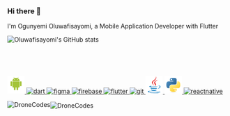 ### Hi there 👋

  I'm Ogunyemi Oluwafisayomi, a Mobile Application Developer with Flutter
  
  ![Oluwafisayomi's GitHub stats](https://github-readme-stats.vercel.app/api?username=DroneCodes&show_icons=true&theme=react)

<p align="left"> <img src="https://komarev.com/ghpvc/?username=DroneCodes&label=Profile%20views&color=0e75b6&style=flat" alt="" /> </p>

<p align="left"> <a href="https://github.com/ryo-ma/github-profile-trophy"><img src="https://github-profile-trophy.vercel.app/?username=DroneCodes" alt = "" /></a> </p>

<p align="left"> <a href="https://developer.android.com" target="_blank"> <img src="https://raw.githubusercontent.com/devicons/devicon/master/icons/android/android-original-wordmark.svg" alt="android" width="40" height="40"/> </a> <a href="https://dart.dev" target="_blank"> <img src="https://www.vectorlogo.zone/logos/dartlang/dartlang-icon.svg" alt="dart" width="40" height="40"/> </a> <a href="https://www.figma.com/" target="_blank"> <img src="https://www.vectorlogo.zone/logos/figma/figma-icon.svg" alt="figma" width="40" height="40"/> </a> <a href="https://firebase.google.com/" target="_blank"> <img src="https://www.vectorlogo.zone/logos/firebase/firebase-icon.svg" alt="firebase" width="40" height="40"/> </a> <a href="https://flutter.dev" target="_blank"> <img src="https://www.vectorlogo.zone/logos/flutterio/flutterio-icon.svg" alt="flutter" width="40" height="40"/> </a> <a href="https://git-scm.com/" target="_blank"> <img src="https://www.vectorlogo.zone/logos/git-scm/git-scm-icon.svg" alt="git" width="40" height="40"/> </a> <a href="https://www.java.com" target="_blank"> <img src="https://raw.githubusercontent.com/devicons/devicon/master/icons/java/java-original.svg" alt="java" width="40" height="40"/> </a> <a href="https://www.python.org" target="_blank"> <img src="https://raw.githubusercontent.com/devicons/devicon/master/icons/python/python-original.svg" alt="python" width="40" height="40"/> </a> <a href="https://reactnative.dev/" target="_blank"> <img src="https://reactnative.dev/img/header_logo.svg" alt="reactnative" width="40" height="40"/> </a> </p>




<p><img align="left" src="https://github-readme-stats.vercel.app/api/top-langs?username=DroneCodes&show_icons=true&locale=en&layout=compact" alt="DroneCodes" /></p>


<p><img align="center" src="https://github-readme-streak-stats.herokuapp.com/?user=DroneCodes&" alt="DroneCodes" /></p>


<!--
**DroneCodes/DroneCodes** is a ✨ _special_ ✨ repository because its `README.md` (this file) appears on your GitHub profile.
-->



